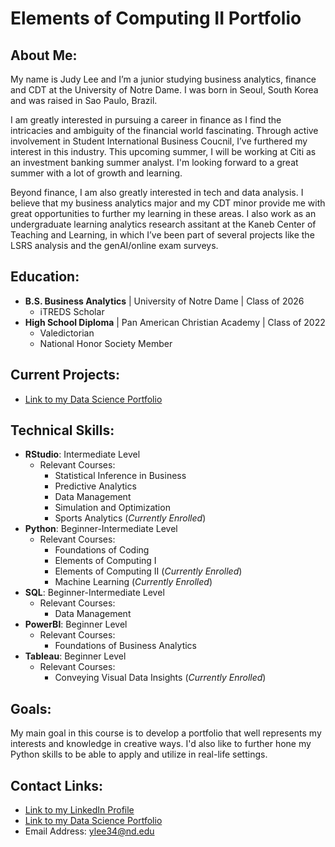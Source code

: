 # Elements of Computing II Portfolio

## About Me:
My name is Judy Lee and I’m a junior studying business analytics, finance and CDT at the University of Notre Dame. I was born in Seoul, South Korea and was raised in Sao Paulo, Brazil. 

I am greatly interested in pursuing a career in finance as I find the intricacies and ambiguity of the financial world fascinating. Through active involvement in Student International Business Coucnil, I’ve furthered my interest in this industry. This upcoming summer, I will be working at Citi as an investment banking summer analyst. I'm looking forward to a great summer with a lot of growth and learning. 

Beyond finance, I am also greatly interested in tech and data analysis. I believe that my business analytics major and my CDT minor provide me with great opportunities to further my learning in these areas. I also work as an undergraduate learning analytics research assitant at the Kaneb Center of Teaching and Learning, in which I’ve been part of several projects like the LSRS analysis and the genAI/online exam surveys.

## Education:
- **B.S. Business Analytics** | University of Notre Dame | Class of 2026
    - iTREDS Scholar
- **High School Diploma** | Pan American Christian Academy | Class of 2022
    - Valedictorian
    - National Honor Society Member

## Current Projects:
- [Link to my Data Science Portfolio](https://github.com/NDylee34/Lee-Python-Portfolio)

## Technical Skills:
- **RStudio**: Intermediate Level
    - Relevant Courses:
        - Statistical Inference in Business
        - Predictive Analytics
        - Data Management
        - Simulation and Optimization
        - Sports Analytics (_Currently Enrolled_)
- **Python**: Beginner-Intermediate Level
    - Relevant Courses:
        - Foundations of Coding
        - Elements of Computing I
        - Elements of Computing II (_Currently Enrolled_)
        - Machine Learning (_Currently Enrolled_)
- **SQL**: Beginner-Intermediate Level
    - Relevant Courses:
        - Data Management
- **PowerBI**: Beginner Level
    - Relevant Courses:
        - Foundations of Business Analytics
- **Tableau**: Beginner Level
    - Relevant Courses:
        - Conveying Visual Data Insights (_Currently Enrolled_)

## Goals:
My main goal in this course is to develop a portfolio that well represents my interests and knowledge in creative ways. I'd also like to further hone my Python skills to be able to apply and utilize in real-life settings.

## Contact Links:
- [Link to my LinkedIn Profile](https://www.linkedin.com/in/yujinlee7/)
- [Link to my Data Science Portfolio](https://github.com/NDylee34/Lee-Python-Portfolio)
- Email Address: ylee34@nd.edu

